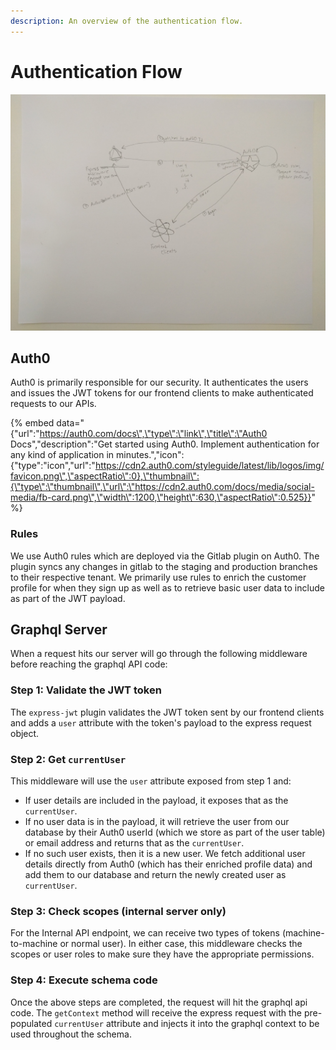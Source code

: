 ```yaml
---
description: An overview of the authentication flow.
---
```


# Authentication Flow

![We need to digitize this](../.gitbook/assets/img_20180815_111648.jpg)

## Auth0

Auth0 is primarily responsible for our security. It authenticates the users and issues the JWT tokens for our frontend clients to make authenticated requests to our APIs.

{% embed data="{\"url\":\"https://auth0.com/docs\",\"type\":\"link\",\"title\":\"Auth0 Docs\",\"description\":\"Get started using Auth0. Implement authentication for any kind of application in minutes.\",\"icon\":{\"type\":\"icon\",\"url\":\"https://cdn2.auth0.com/styleguide/latest/lib/logos/img/favicon.png\",\"aspectRatio\":0},\"thumbnail\":{\"type\":\"thumbnail\",\"url\":\"https://cdn2.auth0.com/docs/media/social-media/fb-card.png\",\"width\":1200,\"height\":630,\"aspectRatio\":0.525}}" %}

### Rules

We use Auth0 rules which are deployed via the Gitlab plugin on Auth0. The plugin syncs any changes in gitlab to the staging and production branches to their respective tenant. We primarily use rules to enrich the customer profile for when they sign up as well as to retrieve basic user data to include as part of the JWT payload.

## Graphql Server

When a request hits our server will go through the following middleware before reaching the graphql API code:

### Step 1: Validate the JWT token

The `express-jwt` plugin validates the JWT token sent by our frontend clients and adds a `user` attribute with the token's payload to the express request object.

### Step 2: Get `currentUser`

This middleware will use the `user` attribute exposed from step 1 and:

* If user details are included in the payload, it exposes that as the `currentUser`.
* If no user data is in the payload, it will retrieve the user from our database by their Auth0 userId \(which we store as part of the user table\) or email address and returns that as the `currentUser`.
* If no such user exists, then it is a new user. We fetch additional user details directly from Auth0 \(which has their enriched profile data\) and add them to our database and return the newly created user as `currentUser`.

### Step 3: Check scopes \(internal server only\)

For the Internal API endpoint, we can receive two types of tokens \(machine-to-machine or normal user\). In either case, this middleware checks the scopes or user roles to make sure they have the appropriate permissions.

### Step 4: Execute schema code

Once the above steps are completed, the request will hit the graphql api code. The `getContext` method will receive the express request with the pre-populated `currentUser` attribute and injects it into the graphql context to be used throughout the schema.

